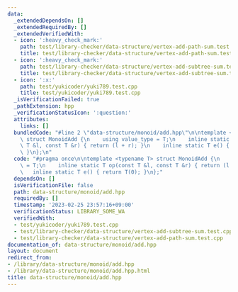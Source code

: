 ```yaml
---
data:
  _extendedDependsOn: []
  _extendedRequiredBy: []
  _extendedVerifiedWith:
  - icon: ':heavy_check_mark:'
    path: test/library-checker/data-structure/vertex-add-path-sum.test.cpp
    title: test/library-checker/data-structure/vertex-add-path-sum.test.cpp
  - icon: ':heavy_check_mark:'
    path: test/library-checker/data-structure/vertex-add-subtree-sum.test.cpp
    title: test/library-checker/data-structure/vertex-add-subtree-sum.test.cpp
  - icon: ':x:'
    path: test/yukicoder/yuki789.test.cpp
    title: test/yukicoder/yuki789.test.cpp
  _isVerificationFailed: true
  _pathExtension: hpp
  _verificationStatusIcon: ':question:'
  attributes:
    links: []
  bundledCode: "#line 2 \"data-structure/monoid/add.hpp\"\n\ntemplate <typename T>\
    \ struct MonoidAdd {\n    using value_type = T;\n    inline static T op(const\
    \ T &l, const T &r) { return (l + r); }\n    inline static T e() { return T(0);\
    \ }\n};\n"
  code: "#pragma once\n\ntemplate <typename T> struct MonoidAdd {\n    using value_type\
    \ = T;\n    inline static T op(const T &l, const T &r) { return (l + r); }\n \
    \   inline static T e() { return T(0); }\n};"
  dependsOn: []
  isVerificationFile: false
  path: data-structure/monoid/add.hpp
  requiredBy: []
  timestamp: '2023-02-25 23:57:16+09:00'
  verificationStatus: LIBRARY_SOME_WA
  verifiedWith:
  - test/yukicoder/yuki789.test.cpp
  - test/library-checker/data-structure/vertex-add-subtree-sum.test.cpp
  - test/library-checker/data-structure/vertex-add-path-sum.test.cpp
documentation_of: data-structure/monoid/add.hpp
layout: document
redirect_from:
- /library/data-structure/monoid/add.hpp
- /library/data-structure/monoid/add.hpp.html
title: data-structure/monoid/add.hpp
---
```

